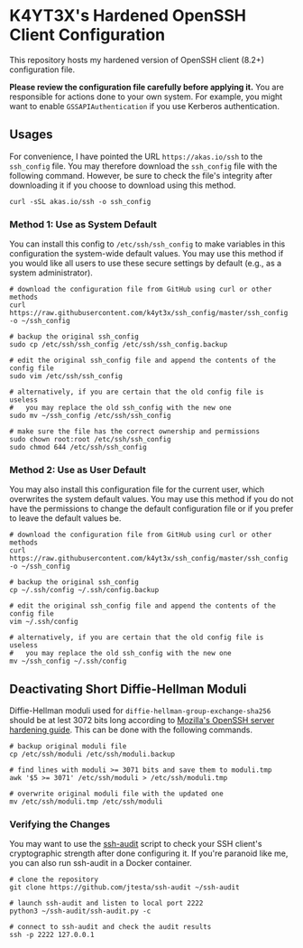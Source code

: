 # K4YT3X's Hardened OpenSSH Client Configuration

This repository hosts my hardened version of OpenSSH client (8.2+) configuration file.

**Please review the configuration file carefully before applying it.** You are responsible for actions done to your own system. For example, you might want to enable `GSSAPIAuthentication` if you use Kerberos authentication.

## Usages

For convenience, I have pointed the URL `https://akas.io/ssh` to the `ssh_config` file. You may therefore download the `ssh_config` file with the following command. However, be sure to check the file's integrity after downloading it if you choose to download using this method.

```shell
curl -sSL akas.io/ssh -o ssh_config
```

### Method 1: Use as System Default

You can install this config to `/etc/ssh/ssh_config` to make variables in this configuration the system-wide default values. You may use this method if you would like all users to use these secure settings by default (e.g., as a system administrator).

```shell
# download the configuration file from GitHub using curl or other methods
curl https://raw.githubusercontent.com/k4yt3x/ssh_config/master/ssh_config -o ~/ssh_config

# backup the original ssh_config
sudo cp /etc/ssh/ssh_config /etc/ssh/ssh_config.backup

# edit the original ssh_config file and append the contents of the config file
sudo vim /etc/ssh/ssh_config

# alternatively, if you are certain that the old config file is useless
#   you may replace the old ssh_config with the new one
sudo mv ~/ssh_config /etc/ssh/ssh_config

# make sure the file has the correct ownership and permissions
sudo chown root:root /etc/ssh/ssh_config
sudo chmod 644 /etc/ssh/ssh_config
```

### Method 2: Use as User Default

You may also install this configuration file for the current user, which overwrites the system default values. You may use this method if you do not have the permissions to change the default configuration file or if you prefer to leave the default values be.

```shell
# download the configuration file from GitHub using curl or other methods
curl https://raw.githubusercontent.com/k4yt3x/ssh_config/master/ssh_config -o ~/ssh_config

# backup the original ssh_config
cp ~/.ssh/config ~/.ssh/config.backup

# edit the original ssh_config file and append the contents of the config file
vim ~/.ssh/config

# alternatively, if you are certain that the old config file is useless
#   you may replace the old ssh_config with the new one
mv ~/ssh_config ~/.ssh/config
```

## Deactivating Short Diffie-Hellman Moduli

Diffie-Hellman moduli used for `diffie-hellman-group-exchange-sha256` should be at lest 3072 bits long according to [Mozilla's OpenSSH server hardening guide](https://infosec.mozilla.org/guidelines/openssh#modern-openssh-67). This can be done with the following commands.

```shell
# backup original moduli file
cp /etc/ssh/moduli /etc/ssh/moduli.backup

# find lines with moduli >= 3071 bits and save them to moduli.tmp
awk '$5 >= 3071' /etc/ssh/moduli > /etc/ssh/moduli.tmp

# overwrite original moduli file with the updated one
mv /etc/ssh/moduli.tmp /etc/ssh/moduli
```

### Verifying the Changes

You may want to use the [ssh-audit](https://github.com/jtesta/ssh-audit) script to check your SSH client's cryptographic strength after done configuring it. If you're paranoid like me, you can also run ssh-audit in a Docker container.

```shell
# clone the repository
git clone https://github.com/jtesta/ssh-audit ~/ssh-audit

# launch ssh-audit and listen to local port 2222
python3 ~/ssh-audit/ssh-audit.py -c

# connect to ssh-audit and check the audit results
ssh -p 2222 127.0.0.1
```

